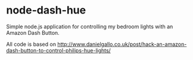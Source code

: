 # node-dash-hue

Simple node.js application for controlling my bedroom lights with an Amazon Dash Button. 

All code is based on http://www.danielgallo.co.uk/post/hack-an-amazon-dash-button-to-control-philips-hue-lights/
